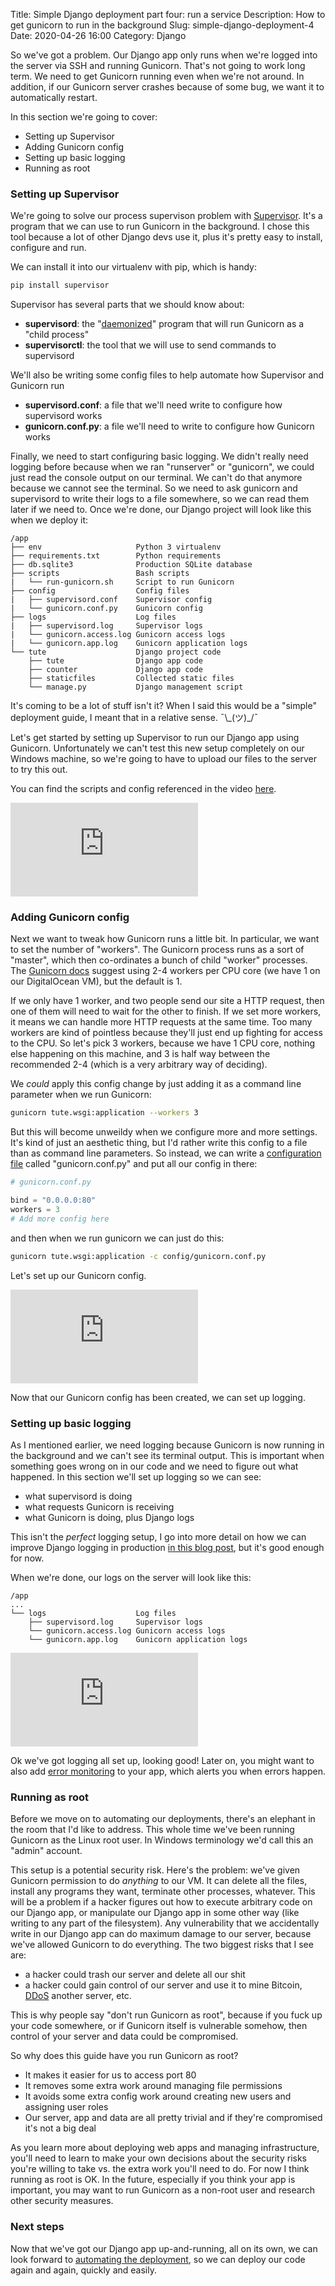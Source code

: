 Title: Simple Django deployment part four: run a service
Description: How to get gunicorn to run in the background
Slug: simple-django-deployment-4
Date: 2020-04-26 16:00
Category: Django

So we've got a problem. Our Django app only runs when we're logged into the server via SSH and running Gunicorn.
That's not going to work long term. We need to get Gunicorn running even when we're not around.
In addition, if our Gunicorn server crashes because of some bug, we want it to automatically restart.

In this section we're going to cover:

- Setting up Supervisor
- Adding Gunicorn config
- Setting up basic logging
- Running as root

### Setting up Supervisor

We're going to solve our process supervison problem with [Supervisor](http://supervisord.org/). It's a program
that we can use to run Gunicorn in the background. I chose this tool because a lot of other Django devs use it,
plus it's pretty easy to install, configure and run.

We can install it into our virtualenv with pip, which is handy:

```bash
pip install supervisor
```

Supervisor has several parts that we should know about:

- **supervisord**: the "[daemonized](<https://en.wikipedia.org/wiki/Daemon_(computing)>)" program that will run Gunicorn as a "child process"
- **supervisorctl**: the tool that we will use to send commands to supervisord

We'll also be writing some config files to help automate how Supervisor and Gunicorn run

- **supervisord.conf**: a file that we'll need write to configure how supervisord works
- **gunicorn.conf.py**: a file we'll need to write to configure how Gunicorn works

Finally, we need to start configuring basic logging. We didn't really need logging before because when we ran "runserver" or "gunicorn",
we could just read the console output on our terminal. We can't do that anymore because we cannot see the terminal. So we need to ask
gunicorn and supervisord to write their logs to a file somewhere, so we can read them later if we need to. Once we're done, our Django project will look like this when we deploy it:

```text
/app
├── env                     Python 3 virtualenv
├── requirements.txt        Python requirements
├── db.sqlite3              Production SQLite database
├── scripts                 Bash scripts
|   └── run-gunicorn.sh     Script to run Gunicorn
├── config                  Config files
|   ├── supervisord.conf    Supervisor config
|   └── gunicorn.conf.py    Gunicorn config
├── logs                    Log files
|   ├── supervisord.log     Supervisor logs
|   └── gunicorn.access.log Gunicorn access logs
|   └── gunicorn.app.log    Gunicorn application logs
└── tute                    Django project code
    ├── tute                Django app code
    ├── counter             Django app code
    ├── staticfiles         Collected static files
    └── manage.py           Django management script
```

It's coming to be a lot of stuff isn't it? When I said this would be a "simple" deployment guide, I meant that in a relative sense. ¯\\\_(ツ)\_/¯

Let's get started by setting up Supervisor to run our Django app using Gunicorn. Unfortunately we can't test this new setup completely on our Windows machine, so we're going to have to upload our files to the server to try this out.

You can find the scripts and config referenced in the video [here](https://github.com/MattSegal/django-deploy).

<div class="yt-embed">
    <iframe 
        src="https://www.youtube.com/embed/ny2L15dOf4Q" 
        frameborder="0" 
        allow="accelerometer; autoplay; encrypted-media; gyroscope; picture-in-picture" 
        allowfullscreen
    >
    </iframe>
</div>

### Adding Gunicorn config

Next we want to tweak how Gunicorn runs a little bit. In particular, we want to set the number of "workers". The Gunicorn process runs as a sort of "master", which then co-ordinates a bunch of child "worker" processes. The [Gunicorn docs](https://docs.gunicorn.org/en/stable/settings.html#workers) suggest using 2-4 workers per CPU core (we have 1 on our DigitalOcean VM), but the default is 1.

If we only have 1 worker, and two people send our site a HTTP request, then one of them will need to wait for the other to finish. If we set more workers, it means we can handle more HTTP requests at the same time. Too many workers are kind of pointless because they'll just end up fighting for access to the CPU. So let's pick 3 workers, because we have 1 CPU core, nothing else happening on this machine, and 3 is half way between the recommended 2-4 (which is a very arbitrary way of deciding).

We _could_ apply this config change by just adding it as a command line parameter when we run Gunicorn:

```bash
gunicorn tute.wsgi:application --workers 3
```

But this will become unweildy when we configure more and more settings. It's kind of just an aesthetic thing, but I'd rather write this config to a file than as command line parameters. So instead, we can write a [configuration file](https://docs.gunicorn.org/en/stable/configure.html#configuration-file) called "gunicorn.conf.py" and put all our config in there:

```python
# gunicorn.conf.py

bind = "0.0.0.0:80"
workers = 3
# Add more config here
```

and then when we run gunicorn we can just do this:

```bash
gunicorn tute.wsgi:application -c config/gunicorn.conf.py
```

Let's set up our Gunicorn config.

<div class="yt-embed">
    <iframe 
        src="https://www.youtube.com/embed/KsCJw3skJdQ" 
        frameborder="0" 
        allow="accelerometer; autoplay; encrypted-media; gyroscope; picture-in-picture" 
        allowfullscreen
    >
    </iframe>
</div>

Now that our Gunicorn config has been created, we can set up logging.

### Setting up basic logging

As I mentioned earlier, we need logging because Gunicorn is now running in the background and we can't see its terminal output.
This is important when something goes wrong on in our code and we need to figure out what happened. In this section we'll set up logging so we can see:

- what supervisord is doing
- what requests Gunicorn is receiving
- what Gunicorn is doing, plus Django logs

This isn't the _perfect_ logging setup, I go into more detail on how we can improve Django logging in production [in this blog post](https://mattsegal.dev/file-logging-django.html), but it's good enough for now.

When we're done, our logs on the server will look like this:

```text
/app
...
└── logs                    Log files
    ├── supervisord.log     Supervisor logs
    └── gunicorn.access.log Gunicorn access logs
    └── gunicorn.app.log    Gunicorn application logs
```

<div class="yt-embed">
    <iframe 
        src="https://www.youtube.com/embed/ubR--JB5iQM" 
        frameborder="0" 
        allow="accelerometer; autoplay; encrypted-media; gyroscope; picture-in-picture" 
        allowfullscreen
    >
    </iframe>
</div>

Ok we've got logging all set up, looking good! Later on, you might want to also add [error monitoring](https://mattsegal.dev/sentry-for-django-error-monitoring.html) to your app, which alerts you when errors happen.

### Running as root

Before we move on to automating our deployments, there's an elephant in the room that I'd like to address.
This whole time we've been running Gunicorn as the Linux root user.
In Windows terminology we'd call this an "admin" account.

This setup is a potential security risk. Here's the problem: we've given Gunicorn permission
to do _anything_ to our VM. It can delete all the files, install any programs they want, terminate other processes, whatever.
This will be a problem if a hacker figures out how to execute arbitrary code on our Django app, or manipulate our Django app in some other way (like writing to any part of the filesystem).
Any vulnerability that we accidentally write in our Django app can do maximum damage to our server,
because we've allowed Gunicorn to do everything. The two biggest risks that I see are:

- a hacker could trash our server and delete all our shit
- a hacker could gain control of our server and use it to mine Bitcoin, [DDoS](https://www.cloudflare.com/en-au/learning/ddos/what-is-a-ddos-attack/) another server, etc.

This is why people say "don't run Gunicorn as root", because if you fuck up your code somewhere, or if Gunicorn itself
is vulnerable somehow, then control of your server and data could be compromised.

So why does this guide have you run Gunicorn as root?

- It makes it easier for us to access port 80
- It removes some extra work around managing file permissions
- It avoids some extra config work around creating new users and assigning user roles
- Our server, app and data are all pretty trivial and if they're compromised it's not a big deal

As you learn more about deploying web apps and managing infrastructure, you'll need to learn to make your own decisions about
the security risks you're willing to take vs. the extra work you'll need to do. For now I think running as root is OK.
In the future, especially if you think your app is important, you may want to run Gunicorn as a non-root user and research
other security measures.

### Next steps

Now that we've got our Django app up-and-running, all on its own, we can look forward to [automating the deployment]({filename}/simple-django-deployment/simple-django-deployment-5.md), so we can deploy our code again and again, quickly and easily.
